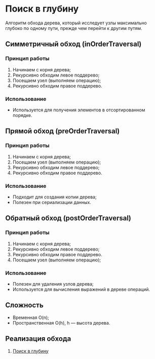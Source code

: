 # Поиск в глубину

Алгоритм обхода дерева, который исследует узлы максимально глубоко по одному пути, прежде чем перейти к другим путям.

## Симметричный обход (inOrderTraversal)

### Принцип работы

1. Начинаем с корня дерева;
2. Рекурсивно обходим левое поддерево;
3. Посещаем узел (выполняем операцию);
4. Рекурсивно обходим правое поддерево.

### Использование

- Используется для получения элементов в отсортированном порядке.

## Прямой обход (preOrderTraversal)

### Принцип работы

1. Начинаем с корня дерева;
2. Посещаем узел (выполняем операцию);
3. Рекурсивно обходим левое поддерево;
4. Рекурсивно обходим правое поддерево.

### Использование

- Подходит для создания копии дерева;
- Полезен при сериализации данных.

## Обратный обход (postOrderTraversal)

### Принцип работы

1. Начинаем с корня дерева;
2. Рекурсивно обходим левое поддерево;
3. Рекурсивно обходим правое поддерево.
4. Посещаем узел (выполняем операцию);

### Использование

- Полезен для удаления узлов дерева;
- Используется для вычисления выражений в дереве операций.

## Сложность

- Временная O(n);
- Пространственная O(h), h — высота дерева.

## Реализация обхода

1. [Поиск в глубину](/src/data-structures/tree/binarySearchTree/binarySearchTree.js)